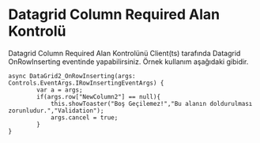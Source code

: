 # Datagrid Column Required Alan Kontrolü

Datagrid Column Required Alan Kontrolünü Client(ts) tarafında Datagrid OnRowInserting eventinde yapabilirsiniz. Örnek kullanım aşağıdaki gibidir.

	async DataGrid2_OnRowInserting(args: Controls.EventArgs.IRowInsertingEventArgs) {
	        var a = args;
	        if(args.row["NewColumn2"] == null){
	            this.showToaster("Boş Geçilemez!","Bu alanın doldurulması zorunludur.","Validation");
	            args.cancel = true;
	        }
	}